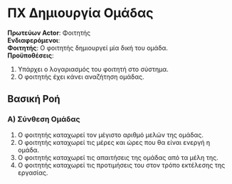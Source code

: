 # **ΠΧ Δημιουργία Ομάδας**

**Πρωτεύων Actor**: Φοιτητής   
**Ενδιαφερόμενοι**:    
**Φοιτητής**: Ο φοιτητής δημιουργεί μία δική του ομάδα.   
**Προϋποθέσεις**:  
1. Υπάρχει ο λογαριασμός του φοιτητή στο σύστημα.
2. Ο φοιτητής έχει κάνει αναζήτηση ομάδας.

## Βασική Ροή

### Α) Σύνθεση Ομάδας
1. Ο φοιτητής καταχωρεί τον μέγιστο αριθμό μελών της ομάδας.
2. Ο φοιτητής καταχωρεί τις μέρες και ώρες που θα είναι ενεργή η ομάδα.
3. Ο φοιτητής καταχωρεί τις απαιτήσεις της ομάδας από τα μέλη της.
4. Ο φοιτητής καταχωρεί τις προτιμήσεις του στον τρόπο εκτέλεσης της εργασίας.

